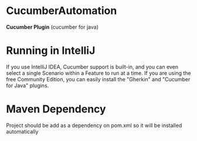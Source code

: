 # CucumberAutomation

**Cucumber Plugin** 
(cucumber for java)

# Running in IntelliJ
If you use IntelliJ IDEA, Cucumber support is built-in, and you can even select a single Scenario within a Feature to run at a time. If you are using the free Community Edition, you can easily install the "Gherkin" and "Cucumber for Java" plugins.

# Maven Dependency
Project should be add as a dependency on pom.xml so it will be installed automatically

